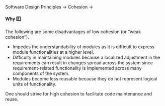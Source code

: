 <link rel="stylesheet" href="{{baseUrl}}/css/textbook.css">

<div class="website-content">

<div id="path">Software Design Principles &rarr; Cohesion &rarr;</div>

<div id="title">

#### Why :one:

</div>

<div id="body">

The following are some disadvantages of low cohesion (or “weak cohesion”).

*	Impedes the understandability of modules as it is difficult to express module functionalities at a higher level.
*	Difficulty in maintaining modules because a localized adjustment in the requirements can result in changes spread across the system since requirement-related functionality is implemented across many components of the system.
*	Modules become less reusable because they do not represent logical units of functionality.

One should strive for high cohesion to facilitate code maintenance and reuse.

</div>

<div id="extras">
<div>

</div>
